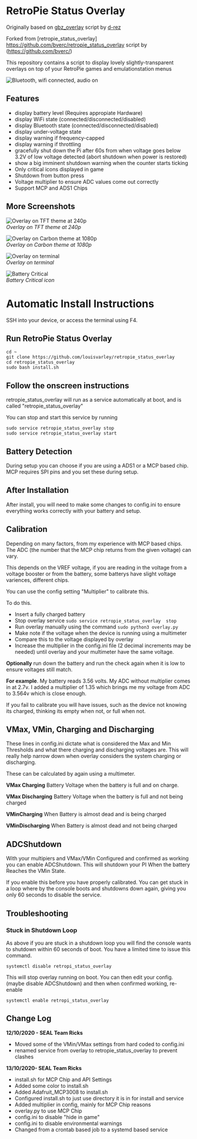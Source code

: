 

# RetroPie Status Overlay
Originally based on [gbz_overlay](https://github.com/d-rez/gbz_overlay) script by [d-rez](https://github.com/d-rez)

Forked from [retropie_status_overlay] https://github.com/bverc/retropie_status_overlay script by (https://github.com/bverc/)

This repository contains a script to display lovely slightly-transparent overlays on top of your RetroPie games and emulationstation menus

![Bluetooth, wifi connected, audio on](_images/240_icons.png)

## Features
- display battery level (Requires appropiate Hardware)
- display WiFi state (connected/disconnected/disabled)
- display Bluetooth state (connected/disconnected/disabled)
- display under-voltage state
- display warning if frequency-capped
- display warning if throttling
- gracefully shut down the Pi after 60s from when voltage goes below 3.2V of low voltage detected (abort shutdown when power is restored)
- show a big imminent shutdown warning when the counter starts ticking
- Only critical icons displayed in game
- Shutdown from button press
- Voltage multiplier to ensure ADC values come out correctly
- Support MCP and ADS1 Chips

## More Screenshots

![Overlay on TFT theme at 240p](_images/240_allicons.png)  
*Overlay on TFT theme at 240p*

![Overlay on Carbon theme at 1080p](_images/1080_carbon.png)  
*Overlay on Carbon theme at 1080p*

![Overlay on terminal](_images/1080_terminal.png)  
*Overlay on terminal*

![Battery Critical](_images/240_lowbat.png)  
*Battery Critical icon*

# Automatic Install Instructions

SSH into your device, or access the terminal using F4.
	
## Run RetroPie Status Overlay

    cd ~
    git clone https://github.com/louisvarley/retropie_status_overlay
    cd retropie_status_overlay
	sudo bash install.sh

## Follow the onscreen instructions

retropie_status_overlay will run as a service automatically at boot, and is called "retropie_status_overlay"
	
You can stop and start this service by running 
	
	sudo service retropie_status_overlay stop
	sudo service retropie_status_overlay start


## Battery Detection

During setup you can choose if you are using a ADS1 or a MCP based chip. 
MCP requires SPI pins and you set these during setup. 

## After Installation

After install, you will need to make some changes to config.ini to ensure everything works correctly with your battery and setup.	

## Calibration

Depending on many factors, from my experience with MCP based chips. The ADC (the number that the MCP chip returns from the given voltage) can vary. 

This depends on the VREF voltage, if you are reading in the voltage from a voltage booster or from the battery, some batterys have slight voltage variences, different chips. 

You can use the config setting "Multiplier" to calibrate this. 
	
	
To do this. 
- Insert a fully charged battery
- Stop overlay service `sudo service retropie_status_overlay  stop`
- Run overlay manually using the command `sudo python3 overlay.py`
- Make note if the voltage when the device is running using a multimeter
- Compare this to the voltage displayed by overlay
- Increase the multiplier in the config.ini file (2 decimal increments may be needed) until overlay and your multimeter have the same voltage. 

**Optionally** run down the battery and run the check again when it is low to ensure voltages still match. 
	
**For example**. My battery reads 3.56 volts. My ADC without multiplier comes in at 2.7v. I added a multiplier of 1.35 which brings me my voltage from ADC to 3.564v which is close enough. 

If you fail to calibrate you will have issues, such as the device not knowing its charged, thinking its empty when not, or full when not. 

## VMax, VMin, Charging and Discharging
These lines in config.ini dictate what is considered the Max and Min Thresholds and what there charging and discharging voltages are. This will really help narrow down when overlay considers the system charging or discharging.

These can be calculated by again using a multimeter.  

**VMax Charging**
Battery Voltage when the battery is full and on charge. 

**VMax Discharging**
Battery Voltage when the battery is full and not being charged

**VMinCharging**
When Battery is almost dead and is being charged

**VMinDischarging**
When Battery is almost dead and not being charged

## ADCShutdown

With your multipiers and VMax/VMin Configured and confirmed as working you can enable ADCShutdown. This will shutdown your PI When the battery Reaches the VMin State. 

If you enable this before you have properly calibrated. You can get stuck in a loop where by the console boots and shutdowns down again, giving you only 60 seconds to disable the service. 

## Troubleshooting

### Stuck in Shutdown Loop
As above if you are stuck in a shutdown loop you will find the console wants to shutdown within 60 seconds of boot. You have a limited time to issue this command. 

 `systemctl disable retropi_status_overlay`

This will stop overlay running on boot. 
You can then edit your config. (maybe disable ADCShutdown) and then when confirmed working, re-enable

 `systemctl enable retropi_status_overlay`
## Change Log

**12/10/2020 - SEAL Team Ricks**
- Moved some of the VMin/VMax settings from hard coded to config.ini
 - renamed service from overlay to retropie_status_overlay to prevent clashes

**13/10/2020- SEAL Team Ricks**
- install.sh for MCP Chip and API Settings
- Added some color to install.sh
- Added Adafruit_MCP3008 to install.sh
- Configured install.sh to just use directory it is in for install and service
- Added multiplier in config, mainly for MCP Chip reasons
- overlay.py to use MCP Chip
- config.ini to disable "hide in game"
- config.ini to disable environmental warnings
- Changed from a crontab based job to a systemd based service 

